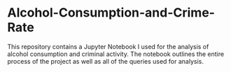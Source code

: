 # Alcohol-Consumption-and-Crime-Rate

This repository contains a Jupyter Notebook I used for the analysis of alcohol consumption and criminal activity. The notebook outlines the entire process of the project as well as all of the queries used for analysis. 
